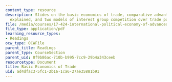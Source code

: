 ```yaml
---
content_type: resource
description: Slides on the basic economics of trade, comparative advantage, Heckscher-Ohlin
  explained, and two models of interest group competition over trade policy.
file: /media/courses/17-424-international-political-economy-of-advanced-industrial-societies-fall-2011/ad4dfac35fc12b161ca627ae35881b91_MIT17_424F11_BasicEcoTrade.pdf
file_type: application/pdf
learning_resource_types:
- Readings
ocw_type: OCWFile
parent_title: Readings
parent_type: CourseSection
parent_uid: 0f9b86ac-710b-b995-7cc9-29b4a343ceeb
resourcetype: Document
title: Basic Economics of Trade
uid: ad4dfac3-5fc1-2b16-1ca6-27ae35881b91
---
```

